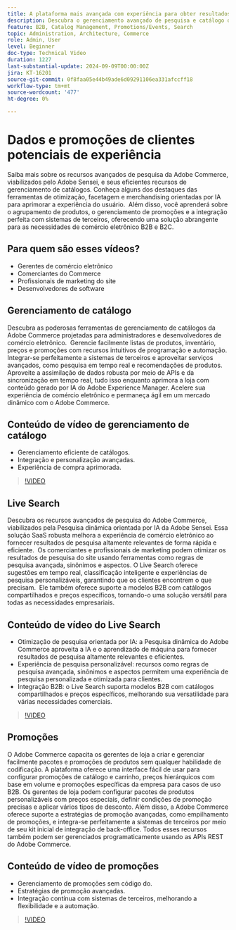 ```yaml
---
title: A plataforma mais avançada com experiência para obter resultados comerciais excepcionais
description: Descubra o gerenciamento avançado de pesquisa e catálogo da Adobe Commerce, viabilizado pela IA, para otimizar experiências de comércio eletrônico para clientes B2B e B2C.
feature: B2B, Catalog Management, Promotions/Events, Search
topic: Administration, Architecture, Commerce
role: Admin, User
level: Beginner
doc-type: Technical Video
duration: 1227
last-substantial-update: 2024-09-09T00:00:00Z
jira: KT-16201
source-git-commit: 0f8faa05e44b49ade6d09291106ea331afccff18
workflow-type: tm+mt
source-wordcount: '477'
ht-degree: 0%

---
```



# Dados e promoções de clientes potenciais de experiência  

Saiba mais sobre os recursos avançados de pesquisa da Adobe Commerce, viabilizados pelo Adobe Sensei, e seus eficientes recursos de gerenciamento de catálogos. Conheça alguns dos destaques das ferramentas de otimização, facetagem e merchandising orientadas por IA para aprimorar a experiência do usuário. &#x200B; Além disso, você aprenderá sobre o agrupamento de produtos, o gerenciamento de promoções e a integração perfeita com sistemas de terceiros, oferecendo uma solução abrangente para as necessidades de comércio eletrônico B2B e B2C.

## Para quem são esses vídeos?

- Gerentes de comércio eletrônico
- Comerciantes do Commerce
- Profissionais de marketing do site
- Desenvolvedores de software

## Gerenciamento de catálogo

Descubra as poderosas ferramentas de gerenciamento de catálogos da Adobe Commerce projetadas para administradores e desenvolvedores de comércio eletrônico. &#x200B; Gerencie facilmente listas de produtos, inventário, preços e promoções com recursos intuitivos de programação e automação. Integrar-se perfeitamente a sistemas de terceiros e aproveitar serviços avançados, como pesquisa em tempo real e recomendações de produtos. &#x200B; Aproveite a assimilação de dados robusta por meio de APIs e da sincronização em tempo real, tudo isso enquanto aprimora a loja com conteúdo gerado por IA do Adobe Experience Manager. &#x200B; Acelere sua experiência de comércio eletrônico e permaneça ágil em um mercado dinâmico com o Adobe Commerce.  

## Conteúdo de vídeo de gerenciamento de catálogo

- Gerenciamento eficiente de catálogos.
- Integração e personalização avançadas.
- Experiência de compra aprimorada.

>[!VIDEO](https://video.tv.adobe.com/v/3434069?learn=on&captions=por_br)

## Live Search

Descubra os recursos avançados de pesquisa do Adobe Commerce, viabilizados pela Pesquisa dinâmica orientada por IA da Adobe Sensei. &#x200B; Essa solução SaaS robusta melhora a experiência de comércio eletrônico ao fornecer resultados de pesquisa altamente relevantes de forma rápida e eficiente. &#x200B; Os comerciantes e profissionais de marketing podem otimizar os resultados de pesquisa do site usando ferramentas como regras de pesquisa avançada, sinônimos e aspectos. O Live Search oferece sugestões em tempo real, classificação inteligente e experiências de pesquisa personalizáveis, garantindo que os clientes encontrem o que precisam. &#x200B; Ele também oferece suporte a modelos B2B com catálogos compartilhados e preços específicos, tornando-o uma solução versátil para todas as necessidades empresariais.

## Conteúdo de vídeo do Live Search

- Otimização de pesquisa orientada por IA: a Pesquisa dinâmica do Adobe Commerce aproveita a IA e o aprendizado de máquina para fornecer resultados de pesquisa altamente relevantes e eficientes.
- Experiência de pesquisa personalizável: recursos como regras de pesquisa avançada, sinônimos e aspectos permitem uma experiência de pesquisa personalizada e otimizada para clientes.
- Integração B2B: o Live Search suporta modelos B2B com catálogos compartilhados e preços específicos, melhorando sua versatilidade para várias necessidades comerciais.

>[!VIDEO](https://video.tv.adobe.com/v/3434047?learn=on&captions=por_br)

## Promoções  

O Adobe Commerce capacita os gerentes de loja a criar e gerenciar facilmente pacotes e promoções de produtos sem qualquer habilidade de codificação. A plataforma oferece uma interface fácil de usar para configurar promoções de catálogo e carrinho, preços hierárquicos com base em volume e promoções específicas da empresa para casos de uso B2B. Os gerentes de loja podem configurar pacotes de produtos personalizáveis com preços especiais, definir condições de promoção precisas e aplicar vários tipos de desconto. Além disso, a Adobe Commerce oferece suporte a estratégias de promoção avançadas, como empilhamento de promoções, e integra-se perfeitamente a sistemas de terceiros por meio de seu kit inicial de integração de back-office. Todos esses recursos também podem ser gerenciados programaticamente usando as APIs REST do Adobe Commerce.

## Conteúdo de vídeo de promoções

- Gerenciamento de promoções sem código do.
- Estratégias de promoção avançadas.
- Integração contínua com sistemas de terceiros, melhorando a flexibilidade e a automação.

>[!VIDEO](https://video.tv.adobe.com/v/3434058?learn=on&captions=por_br)
>
